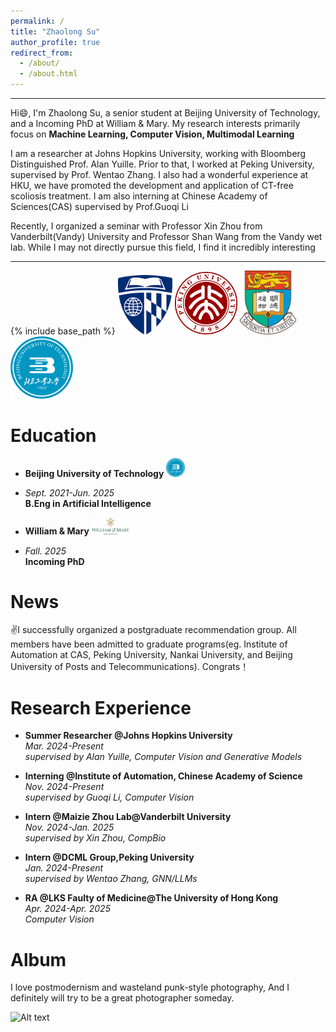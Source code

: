 ```yaml
---
permalink: /
title: "Zhaolong Su"
author_profile: true
redirect_from: 
  - /about/
  - /about.html
---
```

---
Hi😄, I'm Zhaolong Su, a senior student at Beijing University of Technology, and a Incoming PhD at William & Mary. My research interests primarily focus on <span class= "gradient-text">**Machine Learning, Computer Vision, Multimodal Learning**</span>

I am a researcher at Johns Hopkins University, working with Bloomberg Distinguished Prof. Alan Yuille. Prior to that, I worked at Peking University, supervised by Prof. Wentao Zhang. I also had a wonderful experience at HKU, we have promoted the development and application of CT-free scoliosis treatment. I am also interning at Chinese Academy of Sciences(CAS) supervised by Prof.Guoqi Li

Recently, I organized a seminar with Professor Xin Zhou from Vanderbilt(Vandy) University and Professor Shan Wang from the Vandy wet lab. While I may not directly pursue this field, I find it incredibly interesting

---

{% include base_path %}
<img src="images/jhulogo.png" alt="示例图片" width="87">
<img src="images/PKUlogo.png" alt="示例图片" width="100">
<img src="images/HKUlogo.jpg" alt="示例图片" width="90">
<img src="images/bjutlogo.png" alt="示例图片" width="100">

Education
======
* **Beijing University of Technology**   <img src="images/image.png" alt="示例图片" width="30">
* *Sept. 2021-Jun. 2025*   
  <span class= "gradient-text">**B.Eng in Artificial Intelligence**</span>

* **William & Mary**   <img src="images/primary.jpg" alt="示例图片" width="60">
* *Fall. 2025*  
  <span class= "gradient-text">**Incoming PhD**</span>



News
=====
✌️I successfully organized a postgraduate recommendation group. All members have been admitted to graduate programs(eg. Institute of Automation at CAS, Peking University, Nankai University, and Beijing University of Posts and Telecommunications). Congrats！

Research Experience
======
* **Summer Researcher @Johns Hopkins University**  
  *Mar. 2024-Present*  
  *supervised by Alan Yuille, Computer Vision and Generative Models*
  
* **Interning @Institute of Automation, Chinese Academy of Science**  
  *Nov. 2024-Present*  
  *supervised by Guoqi Li, Computer Vision*
  
* **Intern @Maizie Zhou Lab@Vanderbilt University**  
  *Nov. 2024-Jan. 2025*  
  *supervised by Xin Zhou, CompBio*
  
* **Intern @DCML Group,Peking University**  
  *Jan. 2024-Present*  
  *supervised by Wentao Zhang, GNN/LLMs*  
  
* **RA @LKS Faulty of Medicine@The University of Hong Kong**  
  *Apr. 2024-Apr. 2025*  
  *Computer Vision*  

Album
======
I love postmodernism and wasteland punk-style photography, And I definitely will try to be a great photographer someday.

<img src="images/29b43996eda14b16a3282b326e3f121.jpg" alt="Alt text" width="500" height="400">


